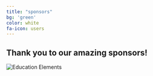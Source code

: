 ```yaml
---
title: "sponsors"
bg: 'green'
color: white
fa-icon: users
---
```


## Thank you to our amazing sponsors!

![Education Elements]()

